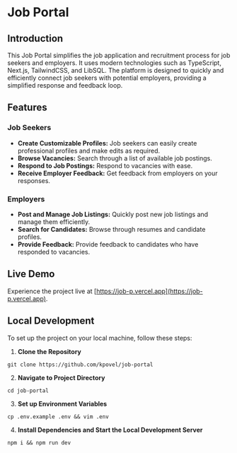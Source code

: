 # Job Portal


## Introduction

This Job Portal simplifies the job application and recruitment process for job
seekers and employers. It uses modern technologies such as TypeScript, Next.js,
TailwindCSS, and LibSQL. The platform is designed to quickly and
efficiently connect job seekers with potential employers, providing a
simplified response and feedback loop.


## Features

### Job Seekers

- **Create Customizable Profiles:** Job seekers can easily create professional profiles and make edits as required.
- **Browse Vacancies:** Search through a list of available job postings.
- **Respond to Job Postings:** Respond to vacancies with ease.
- **Receive Employer Feedback:** Get feedback from employers on your responses.

### Employers

- **Post and Manage Job Listings:** Quickly post new job listings and manage them efficiently.
- **Search for Candidates:** Browse through resumes and candidate profiles.
- **Provide Feedback:** Provide feedback to candidates who have responded to vacancies.


## Live Demo

Experience the project live at [https://job-p.vercel.app](https://job-p.vercel.app).


## Local Development

To set up the project on your local machine, follow these steps:

1. **Clone the Repository**

``` shell
git clone https://github.com/kpovel/job-portal
```

2. **Navigate to Project Directory**

``` shell
cd job-portal
```

3. **Set up Environment Variables**

``` shell
cp .env.example .env && vim .env
```

4. **Install Dependencies and Start the Local Development Server**

``` shell
npm i && npm run dev
```

